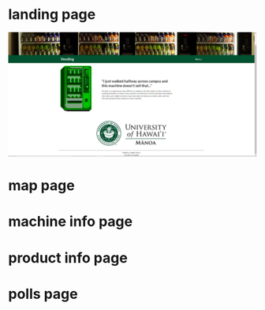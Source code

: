 # landing page
![](https://github.com/jnasca/final-project-mockup/blob/master/app/public/images/landing-page.png)

# map page

# machine info page

# product info page

# polls page
